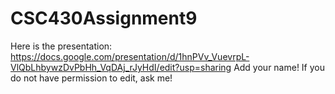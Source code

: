 # CSC430Assignment9

Here is the presentation: https://docs.google.com/presentation/d/1hnPVv_VuevrpL-VlQbLhbywzDvPbHh_VqDAj_rJyHdI/edit?usp=sharing
Add your name! If you do not have permission to edit, ask me!
